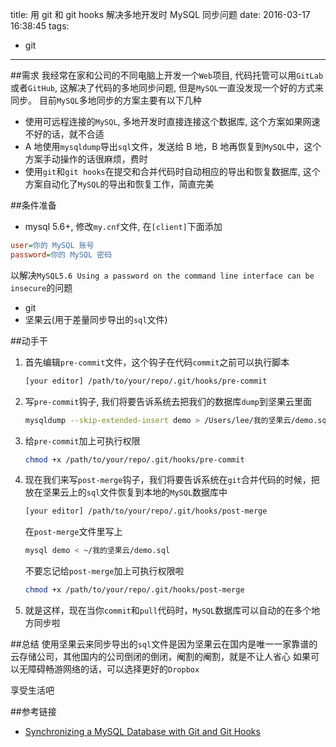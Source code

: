 title: 用 git 和 git hooks 解决多地开发时 MySQL 同步问题
date: 2016-03-17 16:38:45
tags:
- git
---
##需求
我经常在家和公司的不同电脑上开发一个`Web`项目, 代码托管可以用`GitLab`或者`GitHub`, 这解决了代码的多地同步问题,  但是`MySQL`一直没发现一个好的方式来同步。
目前`MySQL`多地同步的方案主要有以下几种
* 使用可远程连接的`MySQL`, 多地开发时直接连接这个数据库, 这个方案如果网速不好的话，就不合适 
* A 地使用`mysqldump`导出`sql`文件，发送给 B 地，B 地再恢复到`MySQL`中，这个方案手动操作的话很麻烦，费时
* 使用`git`和`git hooks`在提交和合并代码时自动相应的导出和恢复数据库, 这个方案自动化了`MySQL`的导出和恢复工作，简直完美

##条件准备
* mysql 5.6+, 修改`my.cnf`文件, 在`[client]`下面添加
```ini
user=你的 MySQL 账号
password=你的 MySQL 密码
```
以解决`MySQL5.6 Using a password on the command line interface can be insecure`的问题
* git
* 坚果云(用于差量同步导出的`sql`文件)

##动手干
1. 首先编辑`pre-commit`文件，这个钩子在代码`commit`之前可以执行脚本
    ```bash
    [your editor] /path/to/your/repo/.git/hooks/pre-commit
    ```

2. 写`pre-commit`钩子, 我们将要告诉系统去把我们的数据库`dump`到坚果云里面
    ```bash
    mysqldump --skip-extended-insert demo > /Users/lee/我的坚果云/demo.sql
    ```

3. 给`pre-commit`加上可执行权限
    ```bash
    chmod +x /path/to/your/repo/.git/hooks/pre-commit
    ```

4. 现在我们来写`post-merge`钩子，我们将要告诉系统在`git`合并代码的时候，把放在坚果云上的`sql`文件恢复到本地的`MySQL`数据库中
    ```bash
    [your editor] /path/to/your/repo/.git/hooks/post-merge
    ```
    在`post-merge`文件里写上
    ```bash
    mysql demo < ~/我的坚果云/demo.sql
    ```
    不要忘记给`post-merge`加上可执行权限啦
    ```bash
    chmod +x /path/to/your/repo/.git/hooks/post-merge
    ```

5. 就是这样，现在当你`commit`和`pull`代码时，`MySQL`数据库可以自动的在多个地方同步啦

##总结
使用坚果云来同步导出的`sql`文件是因为坚果云在国内是唯一一家靠谱的云存储公司，其他国内的公司倒闭的倒闭，阉割的阉割，就是不让人省心
如果可以无障碍畅游网络的话，可以选择更好的`Dropbox`

享受生活吧

##参考链接
* [Synchronizing a MySQL Database with Git and Git Hooks](http://ben.kulbertis.org/2011/10/synchronizing-a-mysql-database-with-git-and-git-hooks/)
